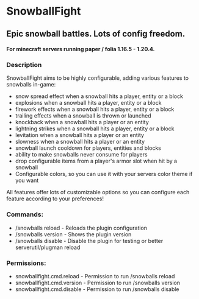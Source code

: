 # SnowballFight

## Epic snowball battles. Lots of config freedom.
#### For minecraft servers running paper / folia 1.16.5 - 1.20.4.


### Description
SnowballFight aims to be highly configurable, adding various features to snowballs in-game:

- snow spread effect when a snowball hits a player, entity or a block
- explosions when a snowball hits a player, entity or a block
- firework effects when a snowball hits a player, entity or a block
- trailing effects when a snowball is thrown or launched
- knockback when a snowball hits a player or an entity
- lightning strikes when a snowball hits a player, entity or a block
- levitation when a snowball hits a player or an entity
- slowness when a snowball hits a player or an entity
- snowball launch cooldown for players, entities and blocks
- ability to make snowballs never consume for players
- drop configurable items from a player's armor slot when hit by a snowball
- Configurable colors, so you can use it with your servers color theme if you want

All features offer lots of customizable options so you can configure each feature according to your preferences!

### Commands:
- /snowballs reload - Reloads the plugin configuration
- /snowballs version - Shows the plugin version
- /snowballs disable - Disable the plugin for testing or better serverutil/plugman reload

### Permissions:
- snowballfight.cmd.reload - Permission to run /snowballs reload
- snowballfight.cmd.version - Permission to run /snowballs version
- snowballfight.cmd.disable - Permission to run /snowballs disable
